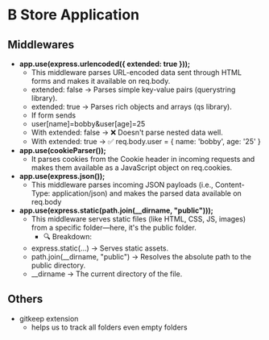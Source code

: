 # B Store Application

## Middlewares

- **app.use(express.urlencoded({ extended: true }));**
  - This middleware parses URL-encoded data sent through HTML forms and makes it available on req.body.
  - extended: false → Parses simple key-value pairs (querystring library).
  - extended: true → Parses rich objects and arrays (qs library).
  - If form sends
  - user[name]=bobby&user[age]=25
  - With extended: false → ❌ Doesn't parse nested data well.
  - With extended: true → ✅ req.body.user = { name: 'bobby', age: '25' }
- **app.use(cookieParser());**
  - It parses cookies from the Cookie header in incoming requests and makes them available as a JavaScript object on req.cookies.
- **app.use(express.json());**
  - This middleware parses incoming JSON payloads (i.e., Content-Type: application/json) and makes the parsed data available on req.body
- **app.use(express.static(path.join(\_\_dirname, "public")));**
  - This middleware serves static files (like HTML, CSS, JS, images) from a specific folder—here, it's the public folder.
    - 🔍 Breakdown:
  - express.static(...) → Serves static assets.
  - path.join(\_\_dirname, "public") → Resolves the absolute path to the public directory.
  - \_\_dirname → The current directory of the file.

## Others

- gitkeep extension
  - helps us to track all folders even empty folders
